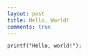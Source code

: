```yaml
---
layout: post
title: Hello, World!
comments: true
---
```


```
printf("Hello, world!");
```
